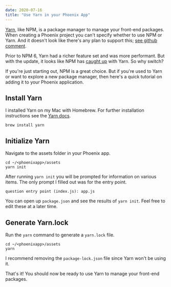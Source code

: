 ```yaml
---
date: 2020-07-16
title: "Use Yarn in your Phoenix App"
---
```

[Yarn](https://classic.yarnpkg.com/en/), like NPM, is a package manager to manage your front-end packages. When creating a Phoenix project you can't specify whether to use NPM or Yarn. And it doesn't look like there's any plan to support this; [see github comment](https://github.com/phoenixframework/phoenix/pull/1963#issuecomment-396079993).

Prior to NPM 6, Yarn had a richer feature set and was more performant. But with the update, it looks like NPM has [caught up](https://blog.npmjs.org/post/173260195980/announcing-npm6) with Yarn. So why switch?

If you're just starting out, NPM is a great choice. But if you're used to Yarn or want to explore a new package manager, then here's a quick tutorial on adding it to your Phoenix application.

## Install Yarn

I installed Yarn on my Mac with Homebrew. For further installation instructions see the [Yarn docs](https://classic.yarnpkg.com/en/docs/install/#mac-stable "Yarn docs").

    brew install yarn

## Initialize Yarn

Navigate to the assets folder in your Phoenix app.

    cd ~/<phoenixapp>/assets
    yarn init

After running `yarn init` you will be prompted for information on various items. The only prompt I filled out was for the entry point.

    question entry point (index.js): app.js

You can open up `package.json` and see the results of `yarn init`. Feel free to edit these at a later time.

## Generate Yarn.lock

Run the `yarn` command to generate a `yarn.lock` file.

    cd ~/<phoenixapp>/assets
    yarn

I recommend removing the `package-lock.json` file since Yarn won't be using it.

That's it! You should now be ready to use Yarn to manage your front-end packages.